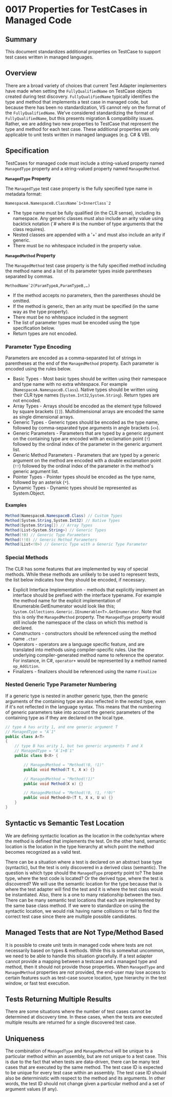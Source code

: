 # 0017 Properties for TestCases in Managed Code

## Summary
This document standardizes additional properties on TestCase to support test cases written in managed languages.

## Overview
There are a broad variety of choices that current Test Adapter implementers have made when setting the `FullyQualifiedName` on TestCase objects created during test discovery. `FullyQualifiedName` typically identifies the type and method that implements a test case in managed code, but because there has been no standardization, VS cannot rely on the format of the `FullyQualifiedName`. We've considered standardizing the format of `FullyQualifiedName`, but this presents migration & compatibility issues. Rather, we are adding two new properties to TestCase that represent the type and method for each test case. These additional properties are only applicable to unit tests written in managed languages (e.g. C# & VB).

## Specification

TestCases for managed code must include a string-valued property named `ManagedType` property and a string-valued property named `ManagedMethod`.

**`ManagedType` Property**

The `ManagedType` test case property is the fully specified type name in metadata format:

    NamespaceA.NamespaceB.ClassName`1+InnerClass`2

* The type name must be fully qualified (in the CLR sense), including its namespace. Any generic classes must also include an arity value using backtick notation (`# where # is the number of type arguments that the class requires).
* Nested classes are appended with a '+' and must also include an arity if generic.
* There must be no whitespace included in the property value.

**`ManagedMethod` Property**

The `ManagedMethod` test case property is the fully specified method including the method name and a list of its parameter types inside parentheses separated by commas.

    MethodName`2(ParamTypeA,ParamTypeB,…)

* If the method accepts no parameters, then the parentheses should be omitted.
* If the method is generic, then an arity must be specified (in the same way as the type property).
* There must be no whitespace included in the segment
* The list of parameter types must be encoded using the type specification below.
* Return types are not encoded.

### Parameter Type Encoding

Parameters are encoded as a comma-separated list of strings in parentheses at the end of the `ManagedMethod` property. Each parameter is encoded using the rules below.

* Basic Types - Most basic types should be written using their namespace and type name with no extra whitespace. For example (`NamespaceA.NamespaceB.Class`). Native types should be written using their CLR type names (`System.Int32`,`System.String`). Return types are not encoded.
* Array Types - Arrays should be encoded as the element type followed by square brackets (`[]`). Multidimensional arrays are encoded the same as single dimensional arrays.
* Generic Types - Generic types should be encoded as the type name, followed by comma-separated type arguments in angle brackets (`<>`).
* Generic Parameters - Parameters that are typed by a generic argument on the containing type are encoded with an exclamation point (`!`) followed by the ordinal index of the parameter in the generic argument list.
* Generic Method Parameters - Parameters that are typed by a generic argument on the method are encoded with a double exclamation point (`!!`) followed by the ordinal index of the parameter in the method's generic argument list.
* Pointer Types - Pointer types should be encoded as the type name, followed by an asterisk (`*`).
* Dynamic Types - Dynamic types should be represented as System.Object.

#### Examples

```csharp
Method(NamespaceA.NamespaceB.Class) // Custom Types
Method(System.String,System.Int32) // Native Types
Method(System.String[]) // Array Types
Method(List<System.String>) // Generic Types
Method(!0) // Generic Type Parameters
Method(!!0) // Generic Method Parameters
Method(List<!0>) // Generic Type with a Generic Type Parameter
```

### Special Methods

The CLR has some features that are implemented by way of special methods. While these methods are unlikely to be used to represent tests, the list below indicates how they should be encoded, if necessary.

* Explicit Interface Implementation - methods that explicitly implement an interface should be prefixed with the interface typename. For example the method name for the explicit implementation of IEnumerable<T>.GetEnumerator would look like this; `System.Collections.Generic.IEnumerable<T>.GetEnumerator`. Note that this is only the `ManagedMethod` property. The `ManagedType` property would still include the namespace of the class on which this method is declared.
* Constructors - constructors should be referenced using the method name `.ctor`
* Operators - operators are a language specific feature, and are translated into methods using compiler-specific rules. Use the underlying compiler-generated method name to reference the operator. For instance, in C#, `operator+` would be represented by a method named `op_Addition`.
* Finalizers - finalizers should be referenced using the name `Finalize`

### Nested Generic Type Parameter Numbering

If a generic type is nested in another generic type, then the generic arguments of the containing type are also reflected in the nested type, even if it's not reflected in the language syntax. This means that the numbering of generic parameters take into account the generic parameters of the containing type as if they are declared on the local type.

```csharp
// type A has arity 1, and one generic argument T
// ManagedType = "A`1"
public class A<T>
{
    // type B has arity 1, but two generic arguments T and X
    // ManagedType = "A`1+B`1"
    public class B<X> {

        // ManagedMethod = "Method(!0, !1)"
        public void Method(T t, X x) {}

        // ManagedMethod = "Method(!1)"
        public void Method(X x) {}

        // ManagedMethod = "Method(!0, !1, !!0)"
        public void Method<U>(T t, X x, U u) {}
    }
}
```

## Syntactic vs Semantic Test Location

We are defining syntactic location as the location in the code/syntax where the method is defined that implements the test. On the other hand, semantic location is the location in the type hierarchy at which point the method becomes recognized as a valid test.

There can be a situation where a test is declared on an abstract base type (syntactic), but the test is only discovered in a derived class (semantic). The question is which type should the `ManagedType` property point to? The base type, where the test code is located? Or the derived type, where the test is discovered? We will use the semantic location for the type because that is where the test adapter will find the test and it is where the test class would be instantiated. Also, there is a one to many relationship between the two. There can be many semantic test locations that each are implemented by the same base class method. If we were to standardize on using the syntactic location, we would risk having name collisions or fail to find the correct test case since there are multiple possible candidates.

## Managed Tests that are Not Type/Method Based

It is possible to create unit tests in managed code where tests are not necessarily based on types & methods. While this is somewhat uncommon, we need to be able to handle this situation gracefully. If a test adapter cannot provide a mapping between a testcase and a managed type and method, then it should not provide those properties. When `ManagedType` and `ManagedMethod` properties are not provided, the end-user may lose access to certain features such as test-case source location, type hierarchy in the test window, or fast test execution.

## Tests Returning Multiple Results

There are some situations where the number of test cases cannot be determined at discovery time. In these cases, when the tests are executed multiple results are returned for a single discovered test case.

## Uniqueness

The combination of `ManagedType` and `ManagedMethod` will be unique to a particular method within an assembly, but are not unique to a test case. This is due to the fact that when tests are data-driven, there can be many test cases that are executed by the same method. The test case ID is expected to be unique for every test case within an assembly. The test case ID should also be deterministic with respect to the method and its arguments. In other words, the test ID should not change given a particular method and a set of argument values (if any).